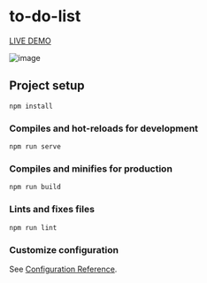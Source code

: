# to-do-list
<a href="https://stunning-tapioca-2c259a.netlify.app/" target="_blank">LIVE DEMO</a>

![image](https://user-images.githubusercontent.com/101458063/179044304-15a11696-5add-46b5-aed1-01dc0b6d33aa.png)


## Project setup
```
npm install
```

### Compiles and hot-reloads for development
```
npm run serve
```

### Compiles and minifies for production
```
npm run build
```

### Lints and fixes files
```
npm run lint
```

### Customize configuration
See [Configuration Reference](https://cli.vuejs.org/config/).
